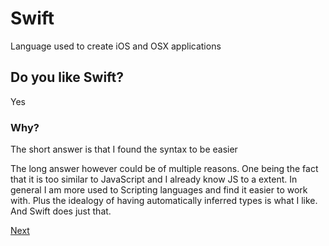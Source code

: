 # Swift
Language used to create iOS and OSX applications

## Do you like Swift?
Yes

### Why?
The short answer is that I found the syntax to be easier

The long answer however could be of multiple reasons. One being the fact that it is too similar to JavaScript and I already know JS to a extent. In general I am more used to Scripting languages and find it easier to work with. Plus the idealogy of having automatically inferred types is what I like. And Swift does just that.

[Next](1-TheBasics.md)